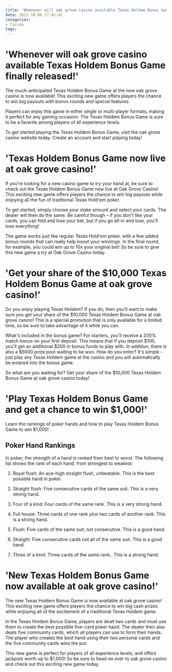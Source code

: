 ```yaml
---
title: 'Whenever will oak grove casino available Texas Holdem Bonus Game finally released!'
date: 2022-10-06 17:42:41
categories:
- Casino
tags:
---
```



#  'Whenever will oak grove casino available Texas Holdem Bonus Game finally released!'

The much-anticipated Texas Holdem Bonus Game at the new oak grove casino is now available! This exciting new game offers players the chance to win big payouts with bonus rounds and special features.

Players can enjoy this game in either single or multi-player formats, making it perfect for any gaming occasion. The Texas Holdem Bonus Game is sure to be a favorite among players of all experience levels.

To get started playing the Texas Holdem Bonus Game, visit the oak grove casino website today. Create an account and start playing today!

#  'Texas Holdem Bonus Game now live at oak grove casino!'

If you're looking for a new casino game to try your hand at, be sure to check out the Texas Holdem Bonus Game now live at Oak Grove Casino! This exciting new game offers players the chance to win big payouts while enjoying all the fun of traditional Texas Hold'em poker.

To get started, simply choose your stake amount and select your cards. The dealer will then do the same. Be careful though – if you don't like your cards, you can fold and lose your bet, but if you go all-in and lose, you'll lose everything!

The game works just like regular Texas Hold'em poker, with a few added bonus rounds that can really help boost your winnings. In the final round, for example, you could win up to 10x your original bet! So be sure to give this new game a try at Oak Grove Casino today.

#  'Get your share of the $10,000 Texas Holdem Bonus Game at oak grove casino!'

Do you enjoy playing Texas Holdem? If you do, then you'll want to make sure you get your share of the $10,000 Texas Holdem Bonus Game at oak grove casino! This is a special promotion that is only available for a limited time, so be sure to take advantage of it while you can.

What's included in the bonus game? For starters, you'll receive a 200% match bonus on your first deposit. This means that if you deposit $100, you'll get an additional $200 in bonus funds to play with. In addition, there is also a $5000 prize pool waiting to be won. How do you enter? It's simple - just play any Texas Holdem game at the casino and you will automatically be entered into the bonus game.

So what are you waiting for? Get your share of the $10,000 Texas Holdem Bonus Game at oak grove casino today!

#  'Play Texas Holdem Bonus Game and get a chance to win $1,000!'

Learn the rankings of poker hands and how to play Texas Holdem Bonus Game to win $1,000!

## Poker Hand Rankings

In poker, the strength of a hand is ranked from best to worst. The following list shows the rank of each hand, from strongest to weakest:

1. Royal flush: An ace-high straight flush, unbeatable. This is the best possible hand in poker.

2. Straight flush: Five consecutive cards of the same suit. This is a very strong hand.

3. Four of a kind: Four cards of the same rank. This is a very strong hand.

4. Full house: Three cards of one rank plus two cards of another rank. This is a strong hand.

5. Flush: Five cards of the same suit, not consecutive. This is a good hand.

6. Straight: Five consecutive cards not all of the same suit. This is a good hand.

7. Three of a kind: Three cards of the same rank.. This is a strong hand.

#  'New Texas Holdem Bonus Game now available at oak grove casino!'

The new Texas Holdem Bonus Game is now available at oak grove casino! This exciting new game offers players the chance to win big cash prizes while enjoying all of the excitement of a traditional Texas Holdem game.

In the Texas Holdem Bonus Game, players are dealt two cards and must use them to create the best possible five-card poker hand. The dealer then also deals five community cards, which all players can use to form their hands. The player who creates the best hand using their two personal cards and the five community cards wins the pot.

This new game is perfect for players of all experience levels, and offers jackpots worth up to $1,000! So be sure to head on over to oak grove casino and check out this exciting new game today.